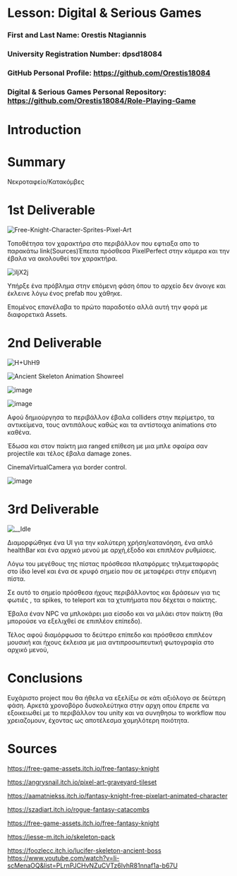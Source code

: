 # Lesson: Digital & Serious Games



### First and Last Name: Orestis Ntagiannis 

### University Registration Number: dpsd18084

### GitHub Personal Profile: https://github.com/Orestis18084

### Digital & Serious Games Personal Repository: https://github.com/Orestis18084/Role-Playing-Game



# Introduction



# Summary

Νεκροταφείο/Κατακόμβες



# 1st Deliverable

![Free-Knight-Character-Sprites-Pixel-Art](https://user-images.githubusercontent.com/116592885/213418131-ff7cfa5a-cff1-4a95-a1f3-4bf3686902f0.gif)


 Τοποθέτησα τον χαρακτήρα στο περιβάλλον που εφτιαξα απο το παρακάτω link(Sources)Έπειτα πρόσθεσα PixelPerfect στην κάμερα και την έβαλα να ακολουθεί τον χαρακτήρα.

 

 

![iljX2j](https://user-images.githubusercontent.com/116592885/213418430-fba5d990-00f8-43c6-a583-467b42524284.png)

Υπήρξε ένα πρόβλημα στην επόμενη φάση όπου το αρχείο δεν άνοιγε και έκλεινε λόγω ένος prefab που χάθηκε.

Επομένος επανέλαβα το πρώτο παραδοτέο αλλά αυτή την φορά με διαφορετικά Assets.

# 2nd Deliverable

![H+UhH9](https://user-images.githubusercontent.com/116592885/213417864-f332b500-7da5-4854-b5cf-b82d4e6719f3.gif)

![Ancient Skeleton Animation Showreel](https://user-images.githubusercontent.com/116592885/213420332-e049212b-7349-4028-8646-1253b708edf5.gif)

![image](https://user-images.githubusercontent.com/116592885/213419950-4a879166-8d39-4693-93a7-d3dc5d84737f.png)

![image](https://user-images.githubusercontent.com/116592885/213420538-ccc03efd-6809-48ec-a135-682963b23ef7.png)

Αφού δημιούργησα το περιβάλλον έβαλα colliders στην περίμετρο, τα αντικείμενα, τους αντιπάλους καθώς και τα αντίστοιχα animations στο καθένα.

Έδωσα και στον παίκτη μια ranged επίθεση με μια μπλε σφαίρα σαν projectile και τέλος έβαλα damage zones.

CinemaVirtualCamera για border control.

![image](https://user-images.githubusercontent.com/116592885/213420822-9314eb46-4e66-40d0-8950-7e94d6e46296.png)

# 3rd Deliverable 

![__Idle](https://user-images.githubusercontent.com/116592885/213420131-9fdda6e4-a0ba-4b5b-bdf5-c5599ad18f4a.gif)

Διαμορφώθηκε ένα UI για την καλύτερη χρήση/κατανόηση, ένα απλό healthBar και ένα αρχικό μενού με αρχή,έξοδο και επιπλέον ρυθμίσεις.

Λόγω του μεγέθους της πίστας πρόσθεσα πλατφόρμες τηλεμεταφοράς στο ίδιο level και ένα σε κρυφό σημείο που σε μεταφέρει στην επόμενη πίστα.

Σε αυτό το σημείο πρόσθεσα ήχους περιβάλλοντος και δράσεων για τις φωτιές , τα spikes, το teleport  και τα χτυπήματα που δέχεται ο παίκτης.​

Έβαλα έναν NPC να μπλοκάρει μια είσοδο και να μιλάει στον παίκτη (θα μπορούσε να εξελιχθεί σε επιπλέον επίπεδο).

Τέλος αφού διαμόρφωσα το δεύτερο επίπεδο και πρόσθεσα επιπλέον μουσική και ήχους έκλεισα με μια αντιπροσωπευτική φωτογραφία στο αρχικό μενού,

# Conclusions

Ευχάριστο project που θα ήθελα να εξελίξω σε κάτι αξιόλογο σε δεύτερη φάση. 
Αρκετά χρονοβόρο δυσκολεύτηκα στην αρχη οπου έπρεπε να εξοικειωθεί με το περιβάλλον του unity και να συνηθησω το workflow που χρειαζομουν,
έχοντας ως αποτέλεσμα χαμηλότερη ποιότητα.

# Sources

https://free-game-assets.itch.io/free-fantasy-knight

https://angrysnail.itch.io/pixel-art-graveyard-tileset

https://aamatniekss.itch.io/fantasy-knight-free-pixelart-animated-character

https://szadiart.itch.io/rogue-fantasy-catacombs

https://free-game-assets.itch.io/free-fantasy-knight

https://jesse-m.itch.io/skeleton-pack

https://foozlecc.itch.io/lucifer-skeleton-ancient-boss
https://www.youtube.com/watch?v=Ii-scMenaOQ&list=PLrnPJCHvNZuCVTz6lvhR81nnaf1a-b67U
